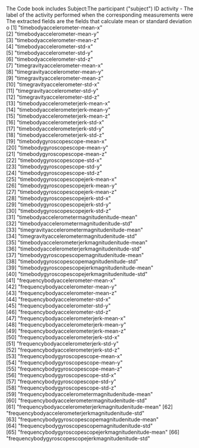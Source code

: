 The Code book includes
Subject:The participant ("subject") ID
activity  - The label of the activity performed when the corresponding measurements were 
The extracted fields are the fields that calculate mean or standard deviation o
 [1] "timebodyaccelerometer-mean-x"                           
 [2] "timebodyaccelerometer-mean-y"                           
 [3] "timebodyaccelerometer-mean-z"                           
 [4] "timebodyaccelerometer-std-x"                            
 [5] "timebodyaccelerometer-std-y"                            
 [6] "timebodyaccelerometer-std-z"                            
 [7] "timegravityaccelerometer-mean-x"                        
 [8] "timegravityaccelerometer-mean-y"                        
 [9] "timegravityaccelerometer-mean-z"                        
[10] "timegravityaccelerometer-std-x"                         
[11] "timegravityaccelerometer-std-y"                         
[12] "timegravityaccelerometer-std-z"                         
[13] "timebodyaccelerometerjerk-mean-x"                       
[14] "timebodyaccelerometerjerk-mean-y"                       
[15] "timebodyaccelerometerjerk-mean-z"                       
[16] "timebodyaccelerometerjerk-std-x"                        
[17] "timebodyaccelerometerjerk-std-y"                        
[18] "timebodyaccelerometerjerk-std-z"                        
[19] "timebodygyroscopescope-mean-x"                          
[20] "timebodygyroscopescope-mean-y"                          
[21] "timebodygyroscopescope-mean-z"                          
[22] "timebodygyroscopescope-std-x"                           
[23] "timebodygyroscopescope-std-y"                           
[24] "timebodygyroscopescope-std-z"                           
[25] "timebodygyroscopescopejerk-mean-x"                      
[26] "timebodygyroscopescopejerk-mean-y"                      
[27] "timebodygyroscopescopejerk-mean-z"                      
[28] "timebodygyroscopescopejerk-std-x"                       
[29] "timebodygyroscopescopejerk-std-y"                       
[30] "timebodygyroscopescopejerk-std-z"                       
[31] "timebodyaccelerometermagnitudenitude-mean"              
[32] "timebodyaccelerometermagnitudenitude-std"               
[33] "timegravityaccelerometermagnitudenitude-mean"           
[34] "timegravityaccelerometermagnitudenitude-std"            
[35] "timebodyaccelerometerjerkmagnitudenitude-mean"          
[36] "timebodyaccelerometerjerkmagnitudenitude-std"           
[37] "timebodygyroscopescopemagnitudenitude-mean"             
[38] "timebodygyroscopescopemagnitudenitude-std"              
[39] "timebodygyroscopescopejerkmagnitudenitude-mean"         
[40] "timebodygyroscopescopejerkmagnitudenitude-std"          
[41] "frequencybodyaccelerometer-mean-x"                      
[42] "frequencybodyaccelerometer-mean-y"                      
[43] "frequencybodyaccelerometer-mean-z"                      
[44] "frequencybodyaccelerometer-std-x"                       
[45] "frequencybodyaccelerometer-std-y"                       
[46] "frequencybodyaccelerometer-std-z"                       
[47] "frequencybodyaccelerometerjerk-mean-x"                  
[48] "frequencybodyaccelerometerjerk-mean-y"                  
[49] "frequencybodyaccelerometerjerk-mean-z"                  
[50] "frequencybodyaccelerometerjerk-std-x"                   
[51] "frequencybodyaccelerometerjerk-std-y"                   
[52] "frequencybodyaccelerometerjerk-std-z"                   
[53] "frequencybodygyroscopescope-mean-x"                     
[54] "frequencybodygyroscopescope-mean-y"                     
[55] "frequencybodygyroscopescope-mean-z"                     
[56] "frequencybodygyroscopescope-std-x"                      
[57] "frequencybodygyroscopescope-std-y"                      
[58] "frequencybodygyroscopescope-std-z"                      
[59] "frequencybodyaccelerometermagnitudenitude-mean"         
[60] "frequencybodyaccelerometermagnitudenitude-std"          
[61] "frequencybodyaccelerometerjerkmagnitudenitude-mean" 
[62] "frequencybodyaccelerometerjerkmagnitudenitude-std"  
[63] "frequencybodygyroscopescopemagnitudenitude-mean"    
[64] "frequencybodygyroscopescopemagnitudenitude-std"     
[65] "frequencybodygyroscopescopejerkmagnitudenitude-mean"
[66] "frequencybodygyroscopescopejerkmagnitudenitude-std" 


